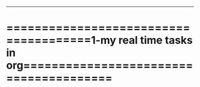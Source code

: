 ---

# ======================================1-my real time tasks in org======================================= 
